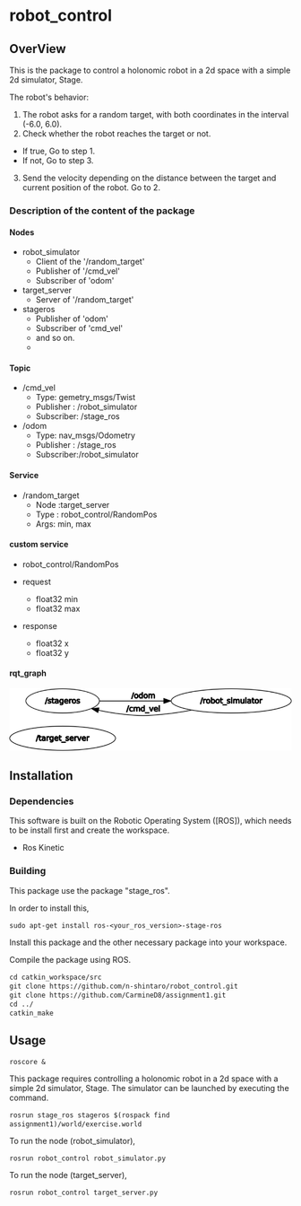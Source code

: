 # robot_control
## OverView

This is the package to control a holonomic robot in a 2d space with a simple 2d simulator, Stage.

The robot's behavior:

1. The robot asks for a random target, with both coordinates in the interval (-6.0, 6.0).
2.  Check whether the robot reaches the target or not. 
   - If true, Go to step 1. 
   - If not, Go to step 3. 
3.  Send the velocity depending on the distance between the target and current position of the robot.
   Go to 2.



### Description of the content of the package

#### Nodes

- robot_simulator
  - Client  of the '/random_target'
  - Publisher of '/cmd_vel'
  - Subscriber of 'odom'
- target_server
  - Server of '/random_target'
- stageros
  - Publisher of 'odom'
  - Subscriber of 'cmd_vel'
  - and so on.
  - 

#### Topic 

- /cmd_vel
  - Type: gemetry_msgs/Twist
  - Publisher : /robot_simulator
  - Subscriber: /stage_ros
- /odom
  - Type: nav_msgs/Odometry
  - Publisher : /stage_ros
  - Subscriber:/robot_simulator



#### Service

- /random_target
  - Node :target_server
  - Type : robot_control/RandomPos
  - Args: min, max



#### custom service

-  robot_control/RandomPos

  - request

    - float32 min
    - float32 max

  - response

    - float32 x
    - float32 y




#### rqt_graph

![rosgraph](rosgraph.png)

## Installation

### Dependencies

This software is built on the Robotic Operating System ([ROS]), which needs to be install first and create the workspace. 

- Ros Kinetic



### Building

This package use the package "stage_ros".

In order to install this,

```
sudo apt-get install ros-<your_ros_version>-stage-ros
```



Install this package and the other necessary package into your workspace.

 Compile the package using ROS.

```
cd catkin_workspace/src
git clone https://github.com/n-shintaro/robot_control.git
git clone https://github.com/CarmineD8/assignment1.git
cd ../
catkin_make
```



## Usage

```
roscore &
```

This package requires controlling a holonomic robot in a 2d space with a simple 2d simulator, Stage. The simulator can be launched by executing the command.

```
rosrun stage_ros stageros $(rospack find assignment1)/world/exercise.world
```



To run the node (robot_simulator),

```
rosrun robot_control robot_simulator.py
```



To run the node (target_server),

```
rosrun robot_control target_server.py
```





##